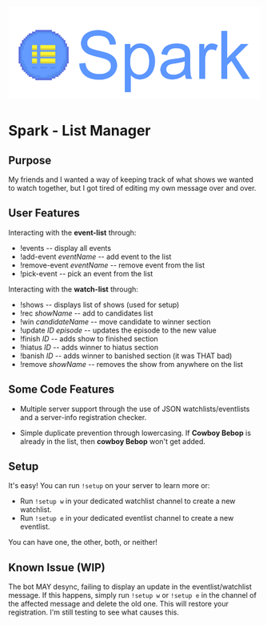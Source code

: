 <h1 align="center">
<img src="images/banner.png"/>
</h1>

# Spark - List Manager

## Purpose
My friends and I wanted a way of keeping track of what shows we wanted to watch
together, but I got tired of editing my own message over and over.

## User Features
Interacting with the **event-list** through:
* !events -- display all events
* !add-event *eventName* -- add event to the list
* !remove-event *eventName* -- remove event from the list
* !pick-event -- pick an event from the list

Interacting with the **watch-list** through:
* !shows -- displays list of shows (used for setup)
* !rec *showName* -- add to candidates list
* !win *candidateName* -- move candidate to winner section
* !update *ID* *episode* -- updates the episode to the new value
* !finish *ID* -- adds show to finished section
* !hiatus *ID* -- adds winner to hiatus section
* !banish *ID* -- adds winner to banished section (it was THAT bad)
* !remove *showName* -- removes the show from anywhere on the list

## Some Code Features

* Multiple server support through the use of JSON watchlists/eventlists and a server-info registration checker.

* Simple duplicate prevention through lowercasing. If **Cowboy Bebop** is already in the list,
then **cowboy Bebop** won't get added.

## Setup
It's easy! You can run `!setup` on your server to learn more or:
* Run `!setup w` in your dedicated watchlist channel to create a new watchlist.
* Run `!setup e` in your dedicated eventlist channel to create a new eventlist.

You can have one, the other, both, or neither!

## Known Issue (WIP)
The bot MAY desync, failing to display an update in the eventlist/watchlist message.
If this happens, simply run `!setup w` or `!setup e` in the channel of the affected
message and delete the old one. This will restore your registration. I'm still testing 
to see what causes this.